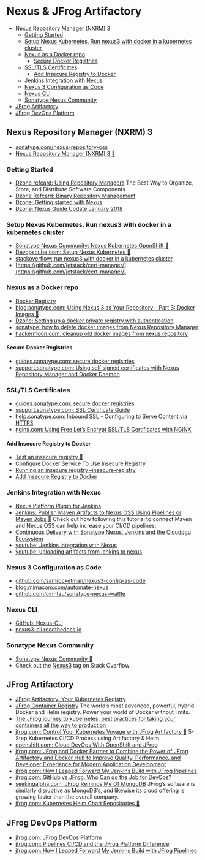 # Nexus & JFrog Artifactory
- [Nexus Repository Manager (NXRM) 3](#nexus-repository-manager-nxrm-3)
	- [Getting Started](#getting-started)
	- [Setup Nexus Kubernetes. Run nexus3 with docker in a kubernetes cluster](#setup-nexus-kubernetes-run-nexus3-with-docker-in-a-kubernetes-cluster)
	- [Nexus as a Docker repo](#nexus-as-a-docker-repo)
		- [Secure Docker Registries](#secure-docker-registries)
	- [SSL/TLS Certificates](#ssltls-certificates)
		- [Add Insecure Registry to Docker](#add-insecure-registry-to-docker)
	- [Jenkins Integration with Nexus](#jenkins-integration-with-nexus)
	- [Nexus 3 Configuration as Code](#nexus-3-configuration-as-code)
	- [Nexus CLI](#nexus-cli)
	- [Sonatype Nexus Community](#sonatype-nexus-community)
- [JFrog Artifactory](#jfrog-artifactory)
- [JFrog DevOps Platform](#jfrog-devops-platform)

## Nexus Repository Manager (NXRM) 3
* [sonatype.com/nexus-repository-oss](https://www.sonatype.com/nexus-repository-oss)
* [Nexus Repository Manager (NXRM) 3 🌟](https://help.sonatype.com/repomanager3)

### Getting Started
* [Dzone refcard: Using Repository Managers](https://dzone.com/refcardz/binary-repository-management) The Best Way to Organize, Store, and Distribute Software Components
* [Dzone Refcard: Binary Repository Management](https://dzone.com/refcardz/binary-repository-management)
* [Dzone: Getting started with Nexus](https://dzone.com/articles/getting-started-nexus-maven)
* [Dzone: Nexus Guide Update January 2018](https://dzone.com/articles/nexus-guide-update-january-2018)

### Setup Nexus Kubernetes. Run nexus3 with docker in a kubernetes cluster
* [Sonatype Nexus Community: Nexus Kubernetes OpenShift 🌟](https://github.com/sonatype-nexus-community/nexus-kubernetes-openshift)
* [Devopscube.com: Setup Nexus Kubernetes 🌟](https://devopscube.com/setup-nexus-kubernetes/)
* [stackoverflow: run nexus3 with docker in a kubernetes cluster](https://stackoverflow.com/questions/42766349/run-nexus-3-with-docker-in-a-kubernetes-cluster)
* [https://github.com/jetstack/cert-manager/](https://github.com/jetstack/cert-manager/)

### Nexus as a Docker repo 
* [Docker Registry](https://help.sonatype.com/repomanager3/formats/docker-registry)
* [blog.sonatype.com: Using Nexus 3 as Your Repository – Part 3: Docker Images 🌟](https://blog.sonatype.com/using-nexus-3-as-your-repository-part-3-docker-images)
* [Dzone: Setting up a docker private registry with authentication](https://dzone.com/articles/setting-up-a-docker-private-registry-with-authenti)
* [sonatype: how to delete docker images from Nexus Repository Manager](https://support.sonatype.com/hc/en-us/articles/360009696054-How-to-delete-docker-images-from-Nexus-Repository-Manager)
* [hackermoon.com: cleanup old docker images from nexus repository](https://hackernoon.com/cleanup-old-docker-images-from-nexus-repository-617b1004dad8)

#### Secure Docker Registries
* [guides.sonatype.com: secure docker registries](https://guides.sonatype.com/repo3/technical-guides/secure-docker-registries/)
* [support.sonatype.com: Using self signed certificates with Nexus Repository Manager and Docker Daemon](https://support.sonatype.com/hc/en-us/articles/217542177-Using-Self-Signed-Certificates-with-Nexus-Repository-Manager-and-Docker-Daemon)

### SSL/TLS Certificates
* [guides.sonatype.com: secure docker registries](https://guides.sonatype.com/repo3/technical-guides/secure-docker-registries/)
* [support.sonatype.com: SSL Certificate Guide](https://support.sonatype.com/hc/en-us/articles/213465768-SSL-Certificate-Guide)
* [help.sonatype.com: Inbound SSL - Configuring to Serve Content via HTTPS](https://help.sonatype.com/repomanager3/security/configuring-ssl?_ga=2.250230211.411976214.1575978022-1513910029.1575978022#ConfiguringSSL-InboundSSL-ConfiguringtoServeContentviaHTTPS)
* [nginx.com: Using Free Let’s Encrypt SSL/TLS Certificates with NGINX](https://www.nginx.com/blog/using-free-ssltls-certificates-from-lets-encrypt-with-nginx/)

#### Add Insecure Registry to Docker
- [Test an insecure registry 🌟](https://docs.docker.com/registry/insecure/)
- [Configure Docker Service To Use Insecure Registry](https://github.com/Juniper/contrail-docker/wiki/Configure-docker-service-to-use-insecure-registry)
- [Running an insecure registry –insecure-registry](https://forums.docker.com/t/running-an-insecure-registry-insecure-registry/8159)
- [Add Insecure Registry to Docker](https://intellipaat.com/community/19079/add-insecure-registry-to-docker)

### Jenkins Integration with Nexus
* [Nexus Platform Plugin for Jenkins](https://help.sonatype.com/integrations/nexus-and-continuous-integration/nexus-platform-plugin-for-jenkins)
* [Jenkins: Publish Maven Artifacts to Nexus OSS Using Pipelines or Maven Jobs 🌟](https://dzone.com/articles/jenkins-publish-maven-artifacts-to-nexus-oss-using) Check out how following this tutorial to connect Maven and Nexus OSS can help increase your CI/CD pipelines.
* [Continuous Delivery with Sonatype Nexus, Jenkins and the Cloudogu Ecosystem](https://cloudogu.com/en/blog/cd-with-nexus-jenkins-ces)
* [youtube: Jenkins Integration with Nexus](https://www.youtube.com/watch?v=qbO4MTESiJQ)
* [youtube: uploading artifacts from jenkins to nexus](https://www.youtube.com/watch?v=7NmGSnqLd58)

### Nexus 3 Configuration as Code
* [github.com/samrocketman/nexus3-config-as-code](https://github.com/samrocketman/nexus3-config-as-code) 
* [blog.mimacom.com/automate-nexus](https://blog.mimacom.com/automate-nexus/) 
* [github.com/cinhtau/sonatype-nexus-waffle](https://github.com/cinhtau/sonatype-nexus-waffle) 

### Nexus CLI
* [GitHub: Nexus-CLI](https://github.com/mlabouardy/nexus-cli)
* [nexus3-cli.readthedocs.io](https://nexus3-cli.readthedocs.io)

### Sonatype Nexus Community
* [Sonatype Nexus Community 🌟](https://github.com/sonatype-nexus-community)
* Check out the [Nexus3](https://stackoverflow.com/questions/tagged/nexus3) tag on Stack Overflow

## JFrog Artifactory
- [JFrog Artifactory: Your Kubernetes Registry](https://jfrog.com/blog/jfrog-artifactory-kubernetes-registry/)
- [JFrog Container Registry](https://jfrog.com/container-registry/) The world’s most advanced, powerful, hybrid Docker and Helm registry. Power your world of Docker without limits.
- [The JFrog journey to kubernetes: best practices for taking your containers all the way to production](https://jfrog.com/whitepaper/the-jfrog-journey-to-kubernetes-best-practices-for-taking-your-containers-all-the-way-to-production/)
- [jfrog.com: Control Your Kubernetes Voyage with JFrog Artifactory 🌟](https://jfrog.com/blog/control-your-kubernetes-voyage-with-artifactory/) 5-Step Kubernetes CI/CD Process using Artifactory & Helm
- [openshift.com: Cloud DevOps With OpenShift and JFrog](https://www.openshift.com/blog/cloud-devops-with-openshift-and-jfrog)
- [jfrog.com: JFrog and Docker Partner to Combine the Power of JFrog Artifactory and Docker Hub to Improve Quality, Performance, and Developer Experience for Modern Application Development](https://jfrog.com/press/jfrog-docker-partner-to-combine-the-power-jfrog-artifactory-docker-hub/)
- [jfrog.com: How I Leaped Forward My Jenkins Build with JFrog Pipelines](https://jfrog.com/blog/how-i-leaped-forward-my-jenkins-build-with-jfrog-pipelines/)
- [jfrog.com: GitHub vs JFrog: Who Can do the Job for DevOps?](https://jfrog.com/blog/github-vs-jfrog-who-can-do-the-job-for-devops/)
- [seekingalpha.com: JFrog Reminds Me Of MongoDB](https://seekingalpha.com/article/4427517-jfrog-reminds-me-of-mongodb) JFrog’s software is similarly disruptive as MongoDB’s, and likewise its cloud offering is growing faster than the overall company.
- [jfrog.com: Kubernetes Helm Chart Repositories 🌟](https://www.jfrog.com/confluence/display/JFROG/Kubernetes+Helm+Chart+Repositories)

## JFrog DevOps Platform
- [jfrog.com: JFrog DevOps Platform](https://jfrog.com/platform/)
- [jfrog.com: Pipelines CI/CD and the JFrog Platform Difference](https://jfrog.com/blog/pipelines-ci-cd-and-the-jfrog-platform-difference/)
- [jfrog.com: How I Leaped Forward My Jenkins Build with JFrog Pipelines](https://jfrog.com/blog/how-i-leaped-forward-my-jenkins-build-with-jfrog-pipelines/)